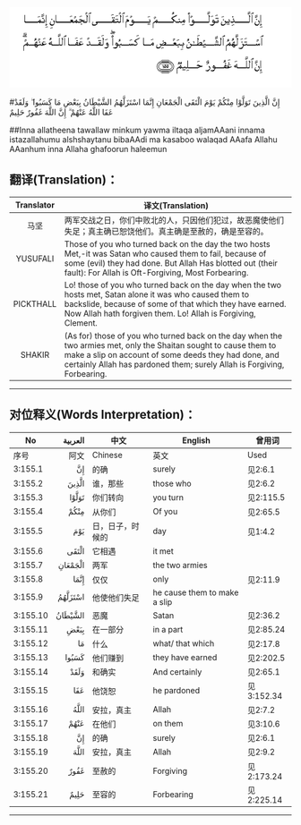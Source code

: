 ![003:155](images/003_155.gif)

#إِنَّ الَّذِينَ تَوَلَّوْا مِنْكُمْ يَوْمَ الْتَقَى الْجَمْعَانِ إِنَّمَا اسْتَزَلَّهُمُ الشَّيْطَانُ بِبَعْضِ مَا كَسَبُوا ۖ وَلَقَدْ عَفَا اللَّهُ عَنْهُمْ ۗ إِنَّ اللَّهَ غَفُورٌ حَلِيمٌ 

##Inna allatheena tawallaw minkum yawma iltaqa aljamAAani innama istazallahumu alshshaytanu bibaAAdi ma kasaboo walaqad AAafa Allahu AAanhum inna Allaha ghafoorun haleemun 

## 翻译(Translation)：

| Translator | 译文(Translation)                                            |
| :--------: | ------------------------------------------------------------ |
|    马坚    | 两军交战之日，你们中败北的人，只因他们犯过，故恶魔使他们失足；真主确已恕饶他们。真主确是至赦的，确是至容的。 |
|  YUSUFALI  | Those of you who turned back on the day the two hosts Met,-it was Satan who caused them to fail, because of some (evil) they had done. But Allah Has blotted out (their fault): For Allah is Oft-Forgiving, Most Forbearing. |
| PICKTHALL  | Lo! those of you who turned back on the day when the two hosts met, Satan alone it was who caused them to backslide, because of some of that which they have earned. Now Allah hath forgiven them. Lo! Allah is Forgiving, Clement. |
|   SHAKIR   | (As for) those of you who turned back on the day when the two armies met, only the Shaitan sought to cause them to make a slip on account of some deeds they had done, and certainly Allah has pardoned them; surely Allah is Forgiving, Forbearing. |

---

## 对位释义(Words Interpretation)：

| No   | العربية | 中文    | English | 曾用词 |
| ---- | ------: | ------- | ------- | ------ |
| 序号 |    阿文 | Chinese | 英文    | Used   |
| 3:155.1  | إِنَّ      | 的确             | surely                       | 见2:6.1    |
| 3:155.2  | الَّذِينَ   | 谁，那些         | those who                    | 见2:6.2    |
| 3:155.3  | تَوَلَّوْا   | 你们转向         | you turn                     | 见2:115.5  |
| 3:155.4  | مِنْكُمْ    | 从你们           | Of you                       | 见2:65.5   |
| 3:155.5  | يَوْمَ     | 日，日子，时候的 | day                          | 见1:4.2    |
| 3:155.6  | الْتَقَى   | 它相遇           | it met                       |            |
| 3:155.7  | الْجَمْعَانِ | 两军             | the two armies               |            |
| 3:155.8  | إِنَّمَا    | 仅仅             | only                         | 见2:11.9   |
| 3:155.9  | اسْتَزَلَّهُمُ | 他使他们失足     | he cause them to make a slip |            |
| 3:155.10 | الشَّيْطَانُ | 恶魔             | Satan                        | 见2:36.2   |
| 3:155.11 | بِبَعْضِ    | 在一部分         | in a part                    | 见2:85.24  |
| 3:155.12 | مَا      | 什么             | what/ that which             | 见2:17.8   |
| 3:155.13 | كَسَبُوا   | 他们赚到         | they have earned             | 见2:202.5  |
| 3:155.14 | وَلَقَدْ    | 和确实           | And certainly                | 见2:65.1   |
| 3:155.15 | عَفَا     | 他饶恕           | he pardoned                  | 见3:152.34 |
| 3:155.16 | اللَّهُ    | 安拉，真主       | Allah                        | 见2:7.2 |
| 3:155.17 | عَنْهُمْ    | 在他们           | on them                      | 见3:10.6   |
| 3:155.18 | إِنَّ      | 的确             | surely                       | 见2:6.1    |
| 3:155.19 | اللَّهَ    | 安拉，真主       | Allah                        | 见2:9.2 |
| 3:155.20 | غَفُورٌ    | 至赦的           | Forgiving                    | 见2:173.24 |
| 3:155.21 | حَلِيمٌ    | 至容的           | Forbearing                   | 见2:225.14 |

---
